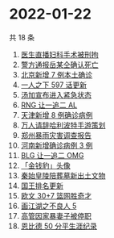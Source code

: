 # 2022-01-22

共 18 条

<!-- BEGIN ZHIHUSEARCH -->
<!-- 最后更新时间 Sat Jan 22 2022 02:13:16 GMT+0800 (China Standard Time) -->
1. [医生直播妇科手术被刑拘](https://www.zhihu.com/search?q=医生直播妇科手术)
1. [警方通报岳某仝确认死亡](https://www.zhihu.com/search?q=警方通报打工寻子)
1. [北京新增 7 例本土确诊](https://www.zhihu.com/search?q=北京疫情)
1. [一人之下 597 话更新](https://www.zhihu.com/search?q=一人之下)
1. [汤加宣布进入紧急状态](https://www.zhihu.com/search?q=汤加)
1. [RNG 让一追二 AL](https://www.zhihu.com/search?q=rng)
1. [天津新增 8 例确诊病例](https://www.zhihu.com/search?q=天津疫情)
1. [万人请辞哈利波特手游策划](https://www.zhihu.com/search?q=请辞哈利波特策划)
1. [郑州暴雨灾害调查报告](https://www.zhihu.com/search?q=郑州720特大暴雨)
1. [河南新增确诊病例 3 例](https://www.zhihu.com/search?q=河南疫情)
1. [BLG 让一追二 OMG](https://www.zhihu.com/search?q=blg)
1. [「金钱豹」头像](https://www.zhihu.com/search?q=金钱豹头像)
1. [秦始皇陵陪葬墓新出土文物](https://www.zhihu.com/search?q=秦始皇陵)
1. [国王排名更新](https://www.zhihu.com/search?q=国王排名)
1. [欧文 30+7 篮网胜奇才](https://www.zhihu.com/search?q=篮网)
1. [画江湖之不良人 5](https://www.zhihu.com/search?q=不良人)
1. [高管因家暴妻子被停职](https://www.zhihu.com/search?q=高管家暴)
1. [恩比德 50 分平生涯纪录](https://www.zhihu.com/search?q=恩比德)
<!-- END ZHIHUSEARCH -->
